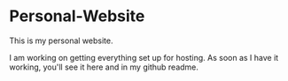 # Personal-Website
This is my personal website.

I am working on getting everything set up for hosting. As soon as I have it working, you'll see it here and in my github readme. 
